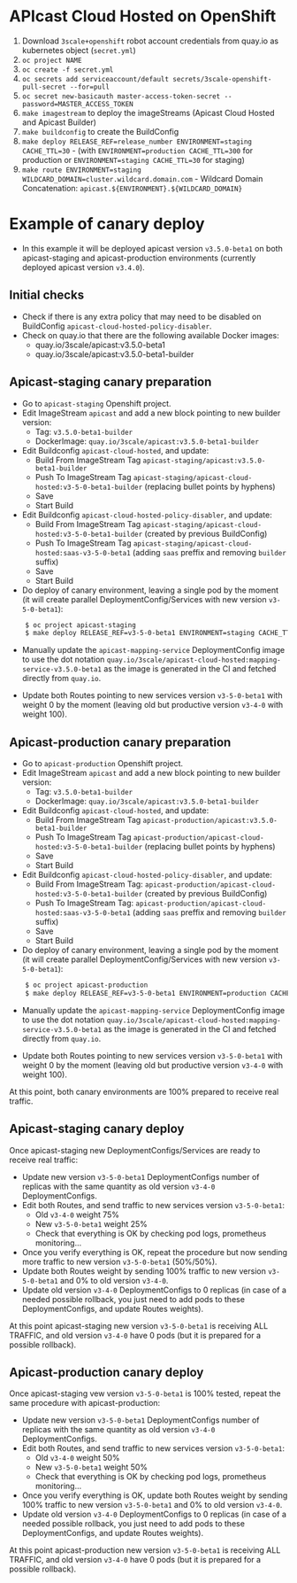 # APIcast Cloud Hosted on OpenShift

1. Download `3scale+openshift` robot account credentials from quay.io as kubernetes object (`secret.yml`)
1. `oc project NAME`
1. `oc create -f secret.yml`
1. `oc secrets add serviceaccount/default secrets/3scale-openshift-pull-secret --for=pull`
1. `oc secret new-basicauth master-access-token-secret --password=MASTER_ACCESS_TOKEN`
1. `make imagestream` to deploy the imageStreams (Apicast Cloud Hosted and Apicast Builder)
1. `make buildconfig` to create the BuildConfig
1. `make deploy RELEASE_REF=release_number ENVIRONMENT=staging CACHE_TTL=30` - (with `ENVIRONMENT=production CACHE_TTL=300` for production or  `ENVIRONMENT=staging CACHE_TTL=30` for staging)
1. `make route ENVIRONMENT=staging WILDCARD_DOMAIN=cluster.wildcard.domain.com` -  Wildcard Domain Concatenation: `apicast.${ENVIRONMENT}.${WILDCARD_DOMAIN}`

# Example of canary deploy

* In this example it will be deployed apicast version `v3.5.0-beta1` on both apicast-staging and apicast-production environments (currently deployed apicast version `v3.4.0`).

## Initial checks

* Check if there is any extra policy that may need to be disabled on BuildConfig `apicast-cloud-hosted-policy-disabler`.
* Check on quay.io that there are the following available Docker images:
    * quay.io/3scale/apicast:v3.5.0-beta1
    * quay.io/3scale/apicast:v3.5.0-beta1-builder

## Apicast-staging canary preparation

* Go to `apicast-staging` Openshift project.
* Edit ImageStream `apicast` and add a new block pointing to new builder version:
    * Tag: `v3.5.0-beta1-builder`
    * DockerImage: `quay.io/3scale/apicast:v3.5.0-beta1-builder`
* Edit Buildconfig `apicast-cloud-hosted`, and update:
    * Build From ImageStream Tag `apicast-staging/apicast:v3.5.0-beta1-builder`
    * Push To ImageStream Tag `apicast-staging/apicast-cloud-hosted:v3-5-0-beta1-builder` (replacing bullet points by hyphens)
    * Save
    * Start Build
* Edit Buildconfig `apicast-cloud-hosted-policy-disabler`, and update:
    * Build From ImageStream Tag `apicast-staging/apicast-cloud-hosted:v3-5-0-beta1-builder` (created by previous BuildConfig)
    * Push To ImageStream Tag `apicast-staging/apicast-cloud-hosted:saas-v3-5-0-beta1` (adding `saas` preffix and removing `builder` suffix)
    * Save
    * Start Build
* Do deploy of canary environment, leaving a single pod by the moment (it will create parallel DeploymentConfig/Services with new version `v3-5-0-beta1`):

```bash
    $ oc project apicast-staging
    $ make deploy RELEASE_REF=v3-5-0-beta1 ENVIRONMENT=staging CACHE_TTL=30
```

* Manually update the `apicast-mapping-service` DeploymentConfig image to use the dot notation `quay.io/3scale/apicast-cloud-hosted:mapping-service-v3.5.0-beta1` as the image is generated in the CI and fetched directly from `quay.io`.

* Update both Routes pointing to new services version `v3-5-0-beta1` with weight 0 by the moment (leaving old but productive version `v3-4-0` with weight 100).

## Apicast-production canary preparation

* Go to `apicast-production` Openshift project.
* Edit ImageStream `apicast` and add a new block pointing to new builder version:
    * Tag: `v3.5.0-beta1-builder`
    * DockerImage: `quay.io/3scale/apicast:v3.5.0-beta1-builder`
* Edit Buildconfig `apicast-cloud-hosted`, and update:
    * Build From ImageStream Tag `apicast-production/apicast:v3.5.0-beta1-builder`
    * Push To ImageStream Tag `apicast-production/apicast-cloud-hosted:v3-5-0-beta1-builder` (replacing bullet points by hyphens)
    * Save
    * Start Build
* Edit Buildconfig `apicast-cloud-hosted-policy-disabler`, and update:
    * Build From ImageStream Tag: `apicast-production/apicast-cloud-hosted:v3-5-0-beta1-builder` (created by previous BuildConfig)
    * Push To ImageStream Tag: `apicast-production/apicast-cloud-hosted:saas-v3-5-0-beta1` (adding `saas` preffix and removing `builder` suffix)
    * Save
    * Start Build
* Do deploy of canary environment, leaving a single pod by the moment (it will create parallel DeploymentConfig/Services with new version `v3-5-0-beta1`):

```bash
    $ oc project apicast-production
    $ make deploy RELEASE_REF=v3-5-0-beta1 ENVIRONMENT=production CACHE_TTL=300
```

* Manually update the `apicast-mapping-service` DeploymentConfig image to use the dot notation `quay.io/3scale/apicast-cloud-hosted:mapping-service-v3.5.0-beta1` as the image is generated in the CI and fetched directly from `quay.io`.

* Update both Routes pointing to new services version `v3-5-0-beta1` with weight 0 by the moment (leaving old but productive version `v3-4-0` with weight 100).

At this point, both canary environments are 100% prepared to receive real traffic.

## Apicast-staging canary deploy

Once apicast-staging new DeploymentConfigs/Services are ready to receive real traffic:

* Update new version `v3-5-0-beta1` DeploymentConfigs number of replicas with the same quantity as old version `v3-4-0` DeploymentConfigs.
* Edit both Routes, and send traffic to new services version `v3-5-0-beta1`:
    * Old `v3-4-0` weight 75%
    * New `v3-5-0-beta1` weight 25%
    * Check that everything is OK by checking pod logs, prometheus monitoring...
* Once you verify everything is OK, repeat the procedure but now sending more traffic to new version `v3-5-0-beta1` (50%/50%).
* Update both Routes weight by sending 100% traffic to new version `v3-5-0-beta1` and 0% to old version `v3-4-0`.
* Update old version `v3-4-0` DeploymentConfigs to 0 replicas (in case of a needed possible rollback, you just need to add pods to these DeploymentConfigs, and update Routes weights).

At this point apicast-staging new version `v3-5-0-beta1` is receiving ALL TRAFFIC, and old version `v3-4-0` have 0 pods (but it is prepared for a possible rollback).

## Apicast-production canary deploy

Once apicast-staging vew version `v3-5-0-beta1` is 100% tested, repeat the same procedure with apicast-production:

* Update new version `v3-5-0-beta1` DeploymentConfigs number of replicas with the same quantity as old version `v3-4-0` DeploymentConfigs.
* Edit both Routes, and send traffic to new services version `v3-5-0-beta1`:
    * Old `v3-4-0` weight 50%
    * New `v3-5-0-beta1` weight 50%
    * Check that everything is OK by checking pod logs, prometheus monitoring...
* Once you verify everything is OK, update both Routes weight by sending 100% traffic to new version `v3-5-0-beta1` and 0% to old version `v3-4-0`.
* Update old version `v3-4-0` DeploymentConfigs to 0 replicas (in case of a needed possible rollback, you just need to add pods to these DeploymentConfigs, and update Routes weights).

At this point apicast-production new version `v3-5-0-beta1` is receiving ALL TRAFFIC, and old version `v3-4-0` have 0 pods (but it is prepared for a possible rollback).
